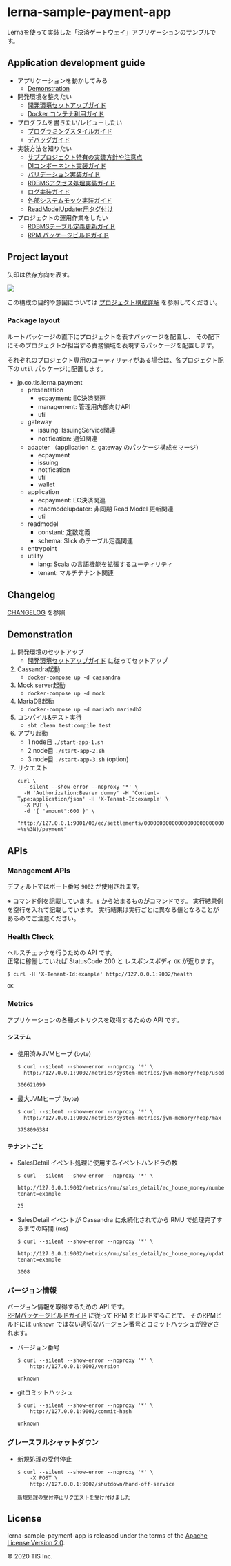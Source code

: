 # lerna-sample-payment-app

Lernaを使って実装した「決済ゲートウェイ」アプリケーションのサンプルです。

## Application development guide

- アプリケーションを動かしてみる
    - [Demonstration](#demonstration)
- 開発環境を整えたい
    - [開発環境セットアップガイド](./docs/開発環境セットアップガイド.md)
    - [Docker コンテナ利用ガイド](./docker/README.md)
- プログラムを書きたい/レビューしたい
    - [プログラミングスタイルガイド](./docs/プログラミングスタイルガイド.md)
    - [デバッグガイド](./docs/デバッグガイド.md)
- 実装方法を知りたい
    - [サブプロジェクト特有の実装方針や注意点](docs/projects/README.md)
    - [DIコンポーネント実装ガイド](docs/DIコンポーネント実装ガイド.md)
    - [バリデーション実装ガイド](docs/バリデーション実装ガイド.md)
    - [RDBMSアクセス処理実装ガイド](docs/RDBMSアクセス処理実装ガイド.md)
    - [ログ実装ガイド](docs/ログ実装ガイド.md)
    - [外部システムモック実装ガイド](docs/外部システムモック実装ガイド.md)
    - [ReadModelUpdater用タグ付け](docs/projects/application/ReadModelUpdater用タグ付け.md)
- プロジェクトの運用作業をしたい
    - [RDBMSテーブル定義更新ガイド](docs/RDBMSテーブル定義更新ガイド.md)
    - [RPM パッケージビルドガイド](docs/RPMパッケージビルドガイド.md)

## Project layout

矢印は依存方向を表す。

![](docs/uml/images/projects.png)

この構成の目的や意図については [プロジェクト構成詳解](docs/プロジェクト構成詳解.md) を参照してください。

### Package layout

ルートパッケージの直下にプロジェクトを表すパッケージを配置し、
その配下にそのプロジェクトが担当する責務領域を表現するパッケージを配置します。

それぞれのプロジェクト専用のユーティリティがある場合は、各プロジェクト配下の `util` パッケージに配置します。

- jp.co.tis.lerna.payment
    - presentation
        - ecpayment: EC決済関連
        - management: 管理用内部向けAPI
        - util
    - gateway
        - issuing: IssuingService関連
        - notification: 通知関連
    - adapter （application と gateway のパッケージ構成をマージ）
        - ecpayment
        - issuing
        - notification
        - util
        - wallet
    - application
        - ecpayment: EC決済関連
        - readmodelupdater: 非同期 Read Model 更新関連
        - util
    - readmodel
        - constant: 定数定義
        - schema: Slick のテーブル定義関連
    - entrypoint
    - utility
        - lang: Scala の言語機能を拡張するユーティリティ
        - tenant: マルチテナント関連

## Changelog

[CHANGELOG](CHANGELOG.md) を参照

## Demonstration
1. 開発環境のセットアップ
    - [開発環境セットアップガイド](./docs/開発環境セットアップガイド.md) に従ってセットアップ
1. Cassandra起動
    - `docker-compose up -d cassandra`
1. Mock server起動
    - `docker-compose up -d mock`
1. MariaDB起動
   - `docker-compose up -d mariadb mariadb2`
1. コンパイル&テスト実行
   - `sbt clean test:compile test`
1. アプリ起動
    - 1 node目 `./start-app-1.sh`
    - 2 node目 `./start-app-2.sh`
    - 3 node目 `./start-app-3.sh` (option)
1. リクエスト
    ```shell
    curl \
      --silent --show-error --noproxy '*' \
      -H 'Authorization:Bearer dummy' -H 'Content-Type:application/json' -H 'X-Tenant-Id:example' \
      -X PUT \
      -d '{ "amount":600 }' \
      "http://127.0.0.1:9001/00/ec/settlements/000000000000000000000000000000000000002/$(date +%s%3N)/payment"
    ```

## APIs

### Management APIs

デフォルトではポート番号 `9002` が使用されます。

※ コマンド例を記載しています。`$` から始まるものがコマンドです。
実行結果例を空行を入れて記載しています。
実行結果は実行ごとに異なる値となることがあるのでご注意ください。

### Health Check

ヘルスチェックを行うための API です。  
正常に稼働していれば StatusCode 200 と レスポンスボディ `OK` が返ります。
```
$ curl -H 'X-Tenant-Id:example' http://127.0.0.1:9002/health

OK
```

### Metrics

アプリケーションの各種メトリクスを取得するための API です。

#### システム

- 使用済みJVMヒープ (byte)  
    ```
    $ curl --silent --show-error --noproxy '*' \
      http://127.0.0.1:9002/metrics/system-metrics/jvm-memory/heap/used
  
    306621099
    ```
- 最大JVMヒープ (byte)  
   ```
   $ curl --silent --show-error --noproxy '*' \
     http://127.0.0.1:9002/metrics/system-metrics/jvm-memory/heap/max
  
   3758096384
   ```

#### テナントごと
- SalesDetail イベント処理に使用するイベントハンドラの数
    ```
    $ curl --silent --show-error --noproxy '*' \
      http://127.0.0.1:9002/metrics/rmu/sales_detail/ec_house_money/number_of_singleton?tenant=example
  
    25
    ```
- SalesDetail イベントが Cassandra に永続化されてから RMU で処理完了するまでの時間 (ms)
    ```
    $ curl --silent --show-error --noproxy '*' \
      http://127.0.0.1:9002/metrics/rmu/sales_detail/ec_house_money/update_delay?tenant=example
  
    3008
    ```

### バージョン情報

バージョン情報を取得するための API です。  
[RPMパッケージビルドガイド](docs/RPMパッケージビルドガイド.md) に従って RPM をビルドすることで、
そのRPMビルドには `unknown` ではない適切なバージョン番号とコミットハッシュが設定されます。

- バージョン番号
  ```
  $ curl --silent --show-error --noproxy '*' \
      http://127.0.0.1:9002/version
  
  unknown
  ```
- gitコミットハッシュ
  ```
  $ curl --silent --show-error --noproxy '*' \
      http://127.0.0.1:9002/commit-hash
  
  unknown
  ```

### グレースフルシャットダウン

- 新規処理の受付停止
    ```
    $ curl --silent --show-error --noproxy '*' \
        -X POST \
        http://127.0.0.1:9002/shutdown/hand-off-service
  
    新規処理の受付停止リクエストを受け付けました
    ```

## License

lerna-sample-payment-app is released under the terms of the [Apache License Version 2.0](LICENSE).

© 2020 TIS Inc.
